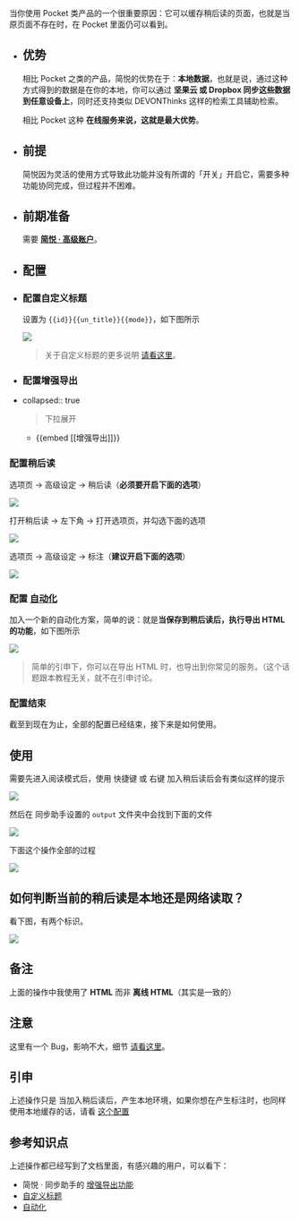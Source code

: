 当你使用 Pocket 类产品的一个很重要原因：它可以缓存稍后读的页面，也就是当原页面不存在时，在 Pocket 里面仍可以看到。

- ## 优势
  
  相比 Pocket 之类的产品，简悦的优势在于：**本地数据**，也就是说，通过这种方式得到的数据是在你的本地，你可以通过 **坚果云 或 Dropbox 同步这些数据到任意设备上**，同时还支持类似 DEVONThinks 这样的检索工具辅助检索。
  
  相比 Pocket 这种 **在线服务来说，这就是最大优势**。
- ## 前提
  
  简悦因为灵活的使用方式导致此功能并没有所谓的「开关」开启它，需要多种功能协同完成，但过程并不困难。
- ## 前期准备
  
  需要 [**简悦 · 高级账户**](https://simpread.pro/price.html)。
- ## 配置
- ### 配置自定义标题
  
  设置为 `{{id}}{{un_title}}{{mode}}`，如下图所示
  
  ![](https://user-images.githubusercontent.com/81074/119208921-c4a75380-bad6-11eb-88eb-62c70d1109cc.png#crop=0&crop=0&crop=1&crop=1&id=tcfHP&originHeight=179&originWidth=874&originalType=binary&ratio=1&rotation=0&showTitle=false&status=done&style=none&title=)
  
  > 关于自定义标题的更多说明 [请看这里](http://ksria.com/simpread/docs/#/%E5%AE%9A%E5%88%B6%E5%8C%96%E5%AF%BC%E5%87%BA?id=%e8%87%aa%e5%ae%9a%e4%b9%89%e5%af%bc%e5%87%ba%e6%a0%87%e9%a2%98)。
- ### 配置增强导出
- collapsed:: true
  > 下拉展开
	- {{embed [[增强导出]]}}
### 配置稍后读

选项页 → 高级设定 → 稍后读（**必须要开启下面的选项**）

![](https://user-images.githubusercontent.com/81074/138629445-b05a3127-3d57-4075-adcc-35aab085bf95.png#crop=0&crop=0&crop=1&crop=1&id=rUEnn&originHeight=704&originWidth=1245&originalType=binary&ratio=1&rotation=0&showTitle=false&status=done&style=none&title=)

打开稍后读 → 左下角 → 打开选项页，并勾选下面的选项

![](https://user-images.githubusercontent.com/81074/119209007-1059fd00-bad7-11eb-9a8e-051ce8eca24d.png#crop=0&crop=0&crop=1&crop=1&id=pU5UL&originHeight=799&originWidth=1833&originalType=binary&ratio=1&rotation=0&showTitle=false&status=done&style=none&title=)

选项页 → 高级设定 → 标注（**建议开启下面的选项**）_​_

![](https://user-images.githubusercontent.com/81074/138630288-380a5526-fb14-41af-8dc4-0fe9d3c72092.png#crop=0&crop=0&crop=1&crop=1&id=ul3or&originHeight=677&originWidth=1278&originalType=binary&ratio=1&rotation=0&showTitle=false&status=done&style=none&title=)

### 配置 [自动化](http://ksria.com/simpread/docs/#/%E8%87%AA%E5%8A%A8%E5%8C%96)

加入一个新的自动化方案，简单的说：就是**当保存到稍后读后，执行导出 HTML 的功能**，如下图所示

![](https://user-images.githubusercontent.com/81074/119209112-8eb69f00-bad7-11eb-92c0-16dd574325c2.png#crop=0&crop=0&crop=1&crop=1&id=T5Ldu&originHeight=693&originWidth=561&originalType=binary&ratio=1&rotation=0&showTitle=false&status=done&style=none&title=)

> 简单的引申下，你可以在导出 HTML 时，也导出到你常见的服务。（这个话题跟本教程无关，就不在引申讨论。

### 配置结束

截至到现在为止，全部的配置已经结束，接下来是如何使用。

## 使用

需要先进入阅读模式后，使用 快捷键 或 右键 加入稍后读后会有类似这样的提示

![](https://user-images.githubusercontent.com/81074/119209674-7eec8a00-bada-11eb-9461-919ff9ef8fdb.gif#crop=0&crop=0&crop=1&crop=1&id=Or20n&originHeight=688&originWidth=1814&originalType=binary&ratio=1&rotation=0&showTitle=false&status=done&style=none&title=)

然后在 同步助手设置的 `output` 文件夹中会找到下面的文件

![](https://user-images.githubusercontent.com/81074/119209644-63817f00-bada-11eb-9c2e-eaa144f3b70f.png#crop=0&crop=0&crop=1&crop=1&id=OYKLr&originHeight=41&originWidth=743&originalType=binary&ratio=1&rotation=0&showTitle=false&status=done&style=none&title=)

下面这个操作全部的过程

![](https://user-images.githubusercontent.com/81074/119209787-4e592000-badb-11eb-8fb5-d84e6875720e.gif#crop=0&crop=0&crop=1&crop=1&id=HIRCw&originHeight=892&originWidth=1846&originalType=binary&ratio=1&rotation=0&showTitle=false&status=done&style=none&title=)
## 如何判断当前的稍后读是本地还是网络读取？

看下图，有两个标识。

![](https://user-images.githubusercontent.com/81074/119209901-f7a01600-badb-11eb-860e-c0eb1cb8dfdc.png#crop=0&crop=0&crop=1&crop=1&id=k7rfx&originHeight=808&originWidth=1835&originalType=binary&ratio=1&rotation=0&showTitle=false&status=done&style=none&title=)
## 备注

上面的操作中我使用了 **HTML** 而非 **离线 HTML**（其实是一致的）
## 注意

这里有一个 Bug，影响不大，细节 [请看这里](https://github.com/Kenshin/simpread/discussions/3098)。
## 引申


上述操作只是 当加入稍后读后，产生本地环境，如果你想在产生标注时，也同样使用本地缓存的话，请看 [这个配置](https://github.com/Kenshin/simpread/discussions/2220)
## 参考知识点

上述操作都已经写到了文档里面，有感兴趣的用户，可以看下：
- 简悦 · 同步助手的 [增强导出功能](http://ksria.com/simpread/docs/#/Sync?id=%e5%af%bc%e5%87%ba%e6%9c%8d%e5%8a%a1)
- [自定义标题](http://ksria.com/simpread/docs/#/%E5%AE%9A%E5%88%B6%E5%8C%96%E5%AF%BC%E5%87%BA?id=%e8%87%aa%e5%ae%9a%e4%b9%89%e5%af%bc%e5%87%ba%e6%a0%87%e9%a2%98)
- [自动化](http://ksria.com/simpread/docs/#/%E8%87%AA%E5%8A%A8%E5%8C%96)